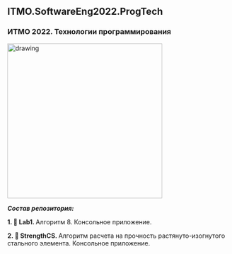 ## ITMO.SoftwareEng2022.ProgTech
### ИТМО 2022. Технологии программирования

<img src="https://im.wampi.ru/2022/09/26/M_N.jpg" alt="drawing" width="350"/>

***Состав репозитория:***

 <strong>1. &#128194; Lab1. </strong> Алгоритм 8. Консольное приложение.
 
 <strong>2. &#128194; StrengthCS. </strong> Алгоритм расчета на прочность растянуто-изогнутого стального элемента. Консольное приложение.
 

